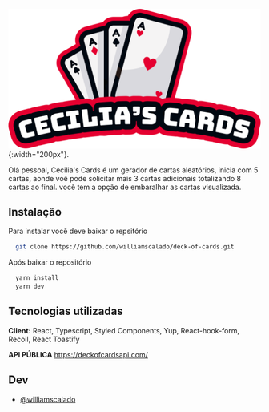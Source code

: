 ![Logo](https://raw.githubusercontent.com/williamscalado/deck-of-cards/master/public/image/logo.png){:width="200px"}.

Olá pessoal, Cecilia's Cards é um gerador de cartas aleatórios, inicia com 5 cartas, aonde voê pode solicitar mais 3 cartas adicionais totalizando 8 cartas ao final. você tem a opção de embaralhar as cartas visualizada.

## Instalação

Para instalar você deve baixar o repsitório

```bash
  git clone https://github.com/williamscalado/deck-of-cards.git
```

Após baixar o repositório

```bash
  yarn install
  yarn dev
```

## Tecnologias utilizadas

**Client:** React, Typescript, Styled Components, Yup, React-hook-form, Recoil, React Toastify

**API PÚBLICA** https://deckofcardsapi.com/

## Dev

- [@williamscalado](https://www.github.com/williamscalado)
